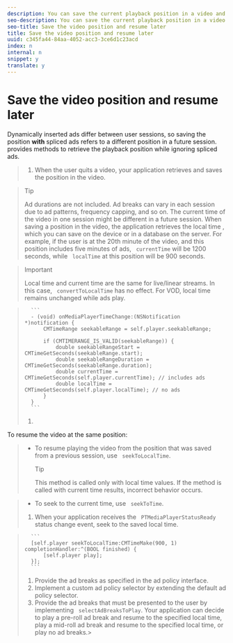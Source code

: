 ```yaml
---
description: You can save the current playback position in a video and resume playing at the same position in a future session.
seo-description: You can save the current playback position in a video and resume playing at the same position in a future session.
seo-title: Save the video position and resume later
title: Save the video position and resume later
uuid: c345fa44-84aa-4052-acc3-3ce6d1c23acd
index: n
internal: n
snippet: y
translate: y
---
```


# Save the video position and resume later

Dynamically inserted ads differ between user sessions, so saving the position **with** spliced ads refers to a different position in a future session.  <!-- PH element: phrases/primetime-sdk-name --> provides methods to retrieve the playback position while ignoring spliced ads.

>1. When the user quits a video, your application retrieves and saves the position in the video.

>   >[!TIP]
>   >
>   >Ad durations are not included.
>   Ad breaks can vary in each session due to ad patterns, frequency capping, and so on. The current time of the video in one session might be different in a future session. When saving a position in the video, the application retrieves the local time , which you can save on the device or in a database on the server. 
>   For example, if the user is at the 20th minute of the video, and this position includes five minutes of ads, ` currentTime` will be 1200 seconds, while ` localTime` at this position will be 900 seconds. 

>   >[!IMPORTANT]
>   >
>   >Local time and current time are the same for live/linear streams. In this case, ` convertToLocalTime` has no effect. For VOD, local time remains unchanged while ads play. 
>

>    
>       ```
>       - (void) onMediaPlayerTimeChange:(NSNotification *)notification { 
>           CMTimeRange seekableRange = self.player.seekableRange; 
>            
>           if (CMTIMERANGE_IS_VALID(seekableRange)) { 
>               double seekableRangeStart = CMTimeGetSeconds(seekableRange.start); 
>               double seekableRangeDuration = CMTimeGetSeconds(seekableRange.duration); 
>               double currentTime = CMTimeGetSeconds(self.player.currentTime); // includes ads 
>               double localTime = CMTimeGetSeconds(self.player.localTime); // no ads 
>           } 
>       }
>       ```
>1. <!-- Q: Does iOS need the same step before this that The ANdroid &amp; DHLS versions have: "Restore the user session when player activity resumes." with an example of how to do that? -->
To resume the video at the same position:
>    
>    * To resume playing the video from the position that was saved from a previous session, use ` seekToLocalTime`. 
>      >[!TIP]
>      >
>      >This method is called only with local time values. If the method is called with current time results, incorrect behavior occurs.

>    * To seek to the current time, use ` seekToTime`.
>    
>1. When your application receives the ` PTMediaPlayerStatusReady` status change event, seek to the saved local time.

>    
>       ```
>       [self.player seekToLocalTime:CMTimeMake(900, 1) completionHandler:^(BOOL finished) { 
>           [self.player play]; 
>       }];
>       ```
>1. Provide the ad breaks as specified in the ad policy interface.
>1. Implement a custom ad policy selector by extending the default ad policy selector.
>1. Provide the ad breaks that must be presented to the user by implementing ` selectAdBreaksToPlay`.
>   Your application can decide to play a pre-roll ad break and resume to the specified local time, play a mid-roll ad break and resume to the specified local time, or play no ad breaks.>
